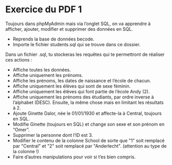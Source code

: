 # Exercice du PDF 1

Toujours dans phpMyAdmin mais via l’onglet SQL, on va apprendre à afficher, ajouter,
modifier et supprimer des données en SQL.

- Reprends la base de données becode.
- Importe le fichier students.sql qui se trouve dans ce dossier.

Dans un fichier .sql, tu stockeras les requêtes qui te permettront de réaliser ces actions :

- Affiche toutes les données.
- Affiche uniquement les prénoms.
- Affiche les prénoms, les dates de naissance et l’école de chacun.
- Affiche uniquement les élèves qui sont de sexe féminin.
- Affiche uniquement les élèves qui font partie de l’école Andy (2).
- Affiche uniquement les prénoms des étudiants, par ordre inverse à l’alphabet
(DESC). Ensuite, la même chose mais en limitant les résultats à 2.
- Ajoute Ginette Dalor, née le 01/01/1930 et affecte-la à Central, toujours en
SQL.
- Modifie Ginette (toujours en SQL) et change son sexe et son prénom en “Omer”.
- Supprimer la personne dont l’ID est 3.
- Modifier le contenu de la colonne School de sorte que "1" soit remplacé par "Central" et "2" soit remplacé par "Anderlecht". (attention au type de la colonne !)
- Faire d’autres manipulations pour voir si t’es bien compris.
